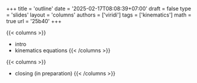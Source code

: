 +++
title = 'outline'
date = '2025-02-17T08:08:39+07:00'
draft = false
type = 'slides'
layout = 'columns'
authors = ['viridi']
tags = ['kinematics']
math = true
url = '25b40'
+++

{{< columns >}}
+ intro
+ kinematics equations
{{< /columns >}}

{{< columns >}}
+ closing (in preparation)
{{< /columns >}}
